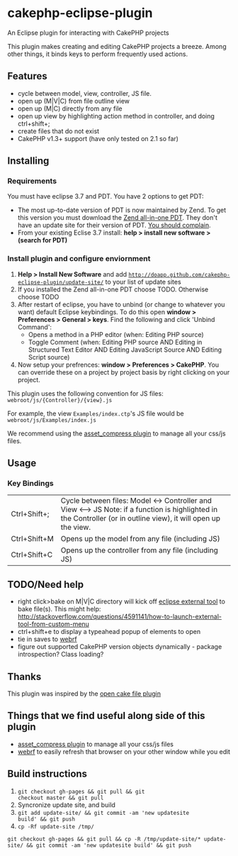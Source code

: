 cakephp-eclipse-plugin
==============

An Eclipse plugin for interacting with CakePHP projects

This plugin makes creating and editing CakePHP projects a breeze.  Among other things, it binds keys to perform frequently used actions.

## Features

*  cycle between model, view, controller, JS file.
*  open up (M|V|C) from file outline view
*  open up (M|C) directly from any file
*  open up view by highlighting action method in controller, and doing ctrl+shift+;
*  create files that do not exist
*  CakePHP v1.3+ support (have only tested on 2.1 so far)

## Installing

### Requirements

You must have eclipse 3.7 and PDT.  You have 2 options to get PDT:

*  The most up-to-date version of PDT is now maintained by Zend. To get this version you must download the [Zend all-in-one PDT](http://www.zend.com/en/community/pdt/). They don't have an update site for their version of PDT. [You should complain](http://www.zend.com/en/company/contact-us/).
*  From your existing Eclise 3.7 install: **help > install new software > (search for PDT)**

### Install plugin and configure enviornment

1.  **Help > Install New Software** and add <code>http://doapp.github.com/cakephp-eclipse-plugin/update-site/</code> to your list of update sites
1.  If you installed the Zend all-in-one PDT choose TODO. Otherwise choose TODO
1.  After restart of eclipse, you have to unbind (or change to whatever you want) default Eclipse keybindings.  To do this open **window > Preferences > General > keys**. Find the following and click 'Unbind Command':
    *  Opens a method in a PHP editor (when: Editing PHP source)
    *  Toggle Comment (when: Editing PHP source AND Editing in Structured Text Editor AND Editing JavaScript Source AND Editing Script source)
1.  Now setup your prefrences: **window > Preferences > CakePHP**.  You can override these on a project by project basis by right clicking on your project.

This plugin uses the following convention for JS files:
<code>webroot/js/{Controller}/{view}.js</code>

For example, the view <code>Examples/index.ctp</code>'s JS file would be <code>webroot/js/Examples/index.js</code>

We recommend using the [asset_compress plugin](https://github.com/markstory/asset_compress) to manage all your css/js files.

## Usage

### Key Bindings

<table>
  <tr>
    <td>Ctrl+Shift+;</td><td>Cycle between files: Model <-> Controller and View <--> JS  Note: if a function is highlighted in the Controller (or in outline view), it will open up the view.</td>
  <tr>
    <td>Ctrl+Shift+M</td><td>Opens up the model from any file (including JS)</td>
  </tr>
  <tr>
    <td>Ctrl+Shift+C</td><td>Opens up the controller from any file (including JS)</td>
  </tr>
</table>

## TODO/Need help

* right click>bake on M|V|C directory will kick off [eclipse external tool](http://rynop.com/setting-up-eclipse-36-for-cakephp-13-developm) to bake file(s). This might help: http://stackoverflow.com/questions/4591141/how-to-launch-external-tool-from-custom-menu
* ctrl+shift+e to display a typeahead popup of elements to open
* tie in saves to [webrf](https://github.com/rynop/webrf)
* figure out supported CakePHP version objects dynamically - package introspection? Class loading?
 
## Thanks

This plugin was inspired by the [open cake file plugin](http://opencakefile.sourceforge.net/)

## Things that we find useful along side of this plugin

*  [asset_compress plugin](https://github.com/markstory/asset_compress) to manage all your css/js files
*  [webrf](https://github.com/rynop/webrf) to easily refresh that browser on your other window while you edit

## Build instructions

1.  <code>git checkout gh-pages && git pull && git checkout master && git pull</code>
1.  Syncronize update site, and build
1.  <code>git add update-site/ && git commit -am 'new updatesite build' && git push</code>
1.  <code>cp -Rf update-site /tmp/</code>

```
git checkout gh-pages && git pull && cp -R /tmp/update-site/* update-site/ && git commit -am 'new updatesite build' && git push
```



